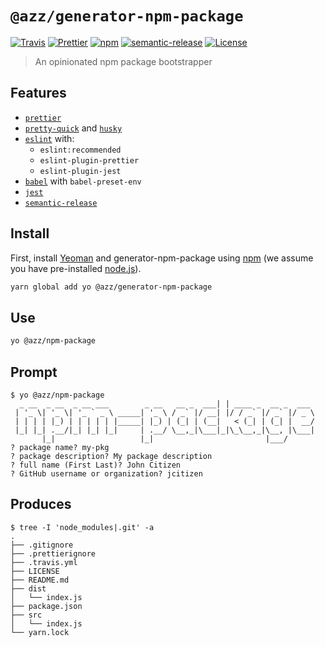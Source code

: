 # `@azz/generator-npm-package`

[![Travis](https://img.shields.io/travis/azz/generator-npm-package.svg?style=flat-square)](https://travis-ci.org/azz/generator-npm-package)
[![Prettier](https://img.shields.io/badge/code_style-prettier-ff69b4.svg?style=flat-square)](https://github.com/prettier/prettier)
[![npm](https://img.shields.io/npm/v/@azz/generator-npm-package.svg?style=flat-square)](https://npmjs.org/package/@azz/generator-npm-package)
[![semantic-release](https://img.shields.io/badge/%20%20%F0%9F%93%A6%F0%9F%9A%80-semantic--release-e10079.svg?style=flat-square)](https://github.com/semantic-release/semantic-release)
[![License](https://img.shields.io/badge/license-MIT-blue.svg?style=flat-square)](LICENSE)

> An opinionated npm package bootstrapper

## Features

* [`prettier`](https://prettier.io)
* [`pretty-quick`](https://github.com/azz/pretty-quick) and [`husky`](https://github.com/typicode/husky)
* [`eslint`](https://eslint.org/) with:
  * `eslint:recommended`
  * `eslint-plugin-prettier`
  * `eslint-plugin-jest`
* [`babel`](https://babeljs.io) with `babel-preset-env`
* [`jest`](https://facebook.github.io/jest/)
* [`semantic-release`](https://github.com/semantic-release/semantic-release)

## Install

First, install [Yeoman](http://yeoman.io) and generator-npm-package using [npm](https://www.npmjs.com/) (we assume you have pre-installed [node.js](https://nodejs.org/)).

```bash
yarn global add yo @azz/generator-npm-package
```

## Use

```bash
yo @azz/npm-package
```

## Prompt

```shellsession
$ yo @azz/npm-package
  _ __  _ __  _ __ ___        _ __   __ _  ___| | ____ _  __ _  ___
 | '_ \| '_ \| '_ ` _ \ _____| '_ \ / _` |/ __| |/ / _` |/ _` |/ _ \
 | | | | |_) | | | | | |_____| |_) | (_| | (__|   < (_| | (_| |  __/
 |_| |_| .__/|_| |_| |_|     | .__/ \__,_|\___|_|\_\__,_|\__, |\___|
       |_|                   |_|                         |___/
? package name? my-pkg
? package description? My package description
? full name (First Last)? John Citizen
? GitHub username or organization? jcitizen
```

## Produces

```shellsession
$ tree -I 'node_modules|.git' -a
.
├── .gitignore
├── .prettierignore
├── .travis.yml
├── LICENSE
├── README.md
├── dist
│   └── index.js
├── package.json
├── src
│   └── index.js
└── yarn.lock
```
